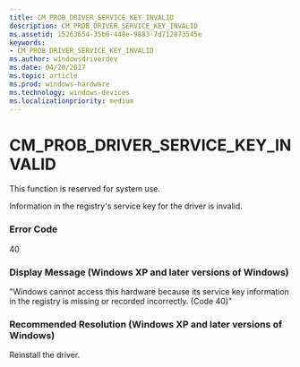 ```yaml
---
title: CM_PROB_DRIVER_SERVICE_KEY_INVALID
description: CM_PROB_DRIVER_SERVICE_KEY_INVALID
ms.assetid: 15263654-35b6-448e-9883-7d712873545e
keywords:
- CM_PROB_DRIVER_SERVICE_KEY_INVALID
ms.author: windowsdriverdev
ms.date: 04/20/2017
ms.topic: article
ms.prod: windows-hardware
ms.technology: windows-devices
ms.localizationpriority: medium
---
```


# CM_PROB_DRIVER_SERVICE_KEY_INVALID

This function is reserved for system use.





Information in the registry's service key for the driver is invalid.

### Error Code

40

### Display Message (Windows XP and later versions of Windows)

"Windows cannot access this hardware because its service key information in the registry is missing or recorded incorrectly. (Code 40)"

### Recommended Resolution (Windows XP and later versions of Windows)

Reinstall the driver.

 

 





